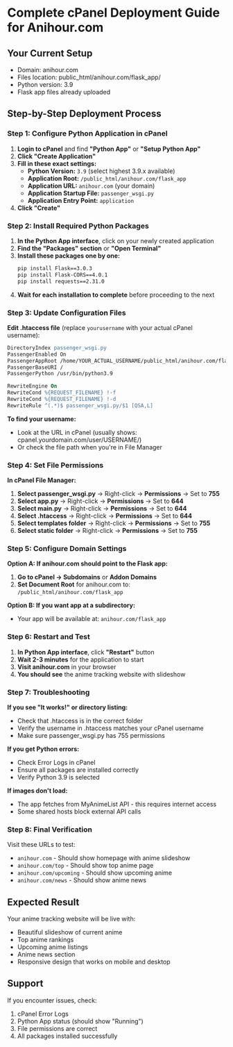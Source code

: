 # Complete cPanel Deployment Guide for Anihour.com

## Your Current Setup
- Domain: anihour.com
- Files location: public_html/anihour.com/flask_app/
- Python version: 3.9
- Flask app files already uploaded

## Step-by-Step Deployment Process

### Step 1: Configure Python Application in cPanel

1. **Login to cPanel** and find **"Python App"** or **"Setup Python App"**
2. **Click "Create Application"**
3. **Fill in these exact settings:**
   - **Python Version:** `3.9` (select highest 3.9.x available)
   - **Application Root:** `/public_html/anihour.com/flask_app`
   - **Application URL:** `anihour.com` (your domain)
   - **Application Startup File:** `passenger_wsgi.py`
   - **Application Entry Point:** `application`
4. **Click "Create"**

### Step 2: Install Required Python Packages

1. **In the Python App interface**, click on your newly created application
2. **Find the "Packages" section** or **"Open Terminal"**
3. **Install these packages one by one:**
   ```bash
   pip install Flask==3.0.3
   pip install Flask-CORS==4.0.1
   pip install requests==2.31.0
   ```
4. **Wait for each installation to complete** before proceeding to the next

### Step 3: Update Configuration Files

**Edit .htaccess file** (replace `yourusername` with your actual cPanel username):
```apache
DirectoryIndex passenger_wsgi.py
PassengerEnabled On
PassengerAppRoot /home/YOUR_ACTUAL_USERNAME/public_html/anihour.com/flask_app
PassengerBaseURI /
PassengerPython /usr/bin/python3.9

RewriteEngine On
RewriteCond %{REQUEST_FILENAME} !-f
RewriteCond %{REQUEST_FILENAME} !-d
RewriteRule ^(.*)$ passenger_wsgi.py/$1 [QSA,L]
```

**To find your username:**
- Look at the URL in cPanel (usually shows: cpanel.yourdomain.com/user/USERNAME/)
- Or check the file path when you're in File Manager

### Step 4: Set File Permissions

**In cPanel File Manager:**
1. **Select passenger_wsgi.py** → Right-click → **Permissions** → Set to **755**
2. **Select app.py** → Right-click → **Permissions** → Set to **644**
3. **Select main.py** → Right-click → **Permissions** → Set to **644**
4. **Select .htaccess** → Right-click → **Permissions** → Set to **644**
5. **Select templates folder** → Right-click → **Permissions** → Set to **755**
6. **Select static folder** → Right-click → **Permissions** → Set to **755**

### Step 5: Configure Domain Settings

**Option A: If anihour.com should point to the Flask app:**
1. **Go to cPanel → Subdomains** or **Addon Domains**
2. **Set Document Root** for anihour.com to: `/public_html/anihour.com/flask_app`

**Option B: If you want app at a subdirectory:**
- Your app will be available at: `anihour.com/flask_app`

### Step 6: Restart and Test

1. **In Python App interface**, click **"Restart"** button
2. **Wait 2-3 minutes** for the application to start
3. **Visit anihour.com** in your browser
4. **You should see** the anime tracking website with slideshow

### Step 7: Troubleshooting

**If you see "It works!" or directory listing:**
- Check that .htaccess is in the correct folder
- Verify the username in .htaccess matches your cPanel username
- Make sure passenger_wsgi.py has 755 permissions

**If you get Python errors:**
- Check Error Logs in cPanel
- Ensure all packages are installed correctly
- Verify Python 3.9 is selected

**If images don't load:**
- The app fetches from MyAnimeList API - this requires internet access
- Some shared hosts block external API calls

### Step 8: Final Verification

Visit these URLs to test:
- `anihour.com` - Should show homepage with anime slideshow
- `anihour.com/top` - Should show top anime page
- `anihour.com/upcoming` - Should show upcoming anime
- `anihour.com/news` - Should show anime news

## Expected Result
Your anime tracking website will be live with:
- Beautiful slideshow of current anime
- Top anime rankings
- Upcoming anime listings
- Anime news section
- Responsive design that works on mobile and desktop

## Support
If you encounter issues, check:
1. cPanel Error Logs
2. Python App status (should show "Running")
3. File permissions are correct
4. All packages installed successfully